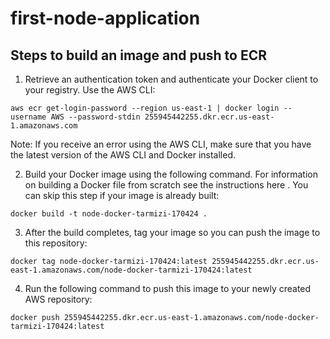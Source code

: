 # first-node-application

## Steps to build an image and push to ECR

1. Retrieve an authentication token and authenticate your Docker client to your registry.
Use the AWS CLI:

````
aws ecr get-login-password --region us-east-1 | docker login --username AWS --password-stdin 255945442255.dkr.ecr.us-east-1.amazonaws.com
````
Note: If you receive an error using the AWS CLI, make sure that you have the latest version of the AWS CLI and Docker installed.

2. Build your Docker image using the following command. For information on building a Docker file from scratch see the instructions here . You can skip this step if your image is already built:
````
docker build -t node-docker-tarmizi-170424 .
````
3. After the build completes, tag your image so you can push the image to this repository:
````
docker tag node-docker-tarmizi-170424:latest 255945442255.dkr.ecr.us-east-1.amazonaws.com/node-docker-tarmizi-170424:latest
````
4. Run the following command to push this image to your newly created AWS repository:

```
docker push 255945442255.dkr.ecr.us-east-1.amazonaws.com/node-docker-tarmizi-170424:latest
````
